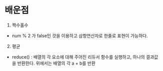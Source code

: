 # 배운점

1. 짝수홀수

- num % 2 가 false인 것을 이용하고 삼항연산자로 한줄로 표현이 가능하다.

2. 평균

- reduce() : 배열의 각 요소에 대해 주어진 리듀서 함수를 실행하고, 하나의 결과값을 반환한다. 위에서는 배열의 각 a + b를 반환

